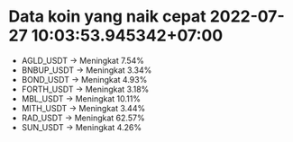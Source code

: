 # Data koin yang naik cepat 2022-07-27 10:03:53.945342+07:00

* AGLD_USDT -> Meningkat 7.54%
* BNBUP_USDT -> Meningkat 3.34%
* BOND_USDT -> Meningkat 4.93%
* FORTH_USDT -> Meningkat 3.18%
* MBL_USDT -> Meningkat 10.11%
* MITH_USDT -> Meningkat 3.44%
* RAD_USDT -> Meningkat 62.57%
* SUN_USDT -> Meningkat 4.26%

